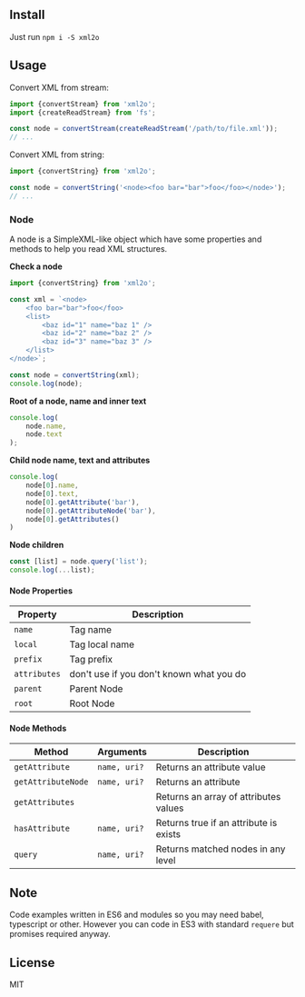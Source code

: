 ## Install

Just run `npm i -S xml2o`

## Usage

Convert XML from stream:

```typescript
import {convertStream} from 'xml2o';
import {createReadStream} from 'fs';

const node = convertStream(createReadStream('/path/to/file.xml'));
// ...

```

Convert XML from string:

```typescript
import {convertString} from 'xml2o';

const node = convertString('<node><foo bar="bar">foo</foo></node>');
// ...

```

### Node

A node is a SimpleXML-like object which have some properties and methods
to help you read XML structures.

**Check a node**

```typescript
import {convertString} from 'xml2o';

const xml = `<node>
    <foo bar="bar">foo</foo>
    <list>
        <baz id="1" name="baz 1" />
        <baz id="2" name="baz 2" />
        <baz id="3" name="baz 3" />
    </list>
</node>`;

const node = convertString(xml);
console.log(node);
```

**Root of a node, name and inner text**

```typescript
console.log(
    node.name,
    node.text
);
```

**Child node name, text and attributes**

```typescript
console.log(
    node[0].name,
    node[0].text,
    node[0].getAttribute('bar'),
    node[0].getAttributeNode('bar'),
    node[0].getAttributes()
)
```

**Node children**
```typescript
const [list] = node.query('list');
console.log(...list);

```

#### Node Properties

| Property | Description |
|---|---|
| `name`         | Tag name
| `local`        | Tag local name
| `prefix`       | Tag prefix
| `attributes`  |  don't use if you don't known what you do | 
| `parent`      |  Parent Node
| `root`        |  Root Node

#### Node Methods

| Method | Arguments | Description |
|---|---|---|
| `getAttribute`    | `name, uri?`  | Returns an attribute value
| `getAttributeNode`| `name, uri?`  | Returns an attribute
| `getAttributes`   |               | Returns an array of attributes values
| `hasAttribute`    | `name, uri?`  | Returns true if an attribute is exists 
| `query`           | `name, uri?`  | Returns matched nodes in any level

## Note
Code examples written in ES6 and modules so you may need babel, typescript or other.
However you can code in ES3 with standard `requere` but promises required anyway.

## License
MIT
